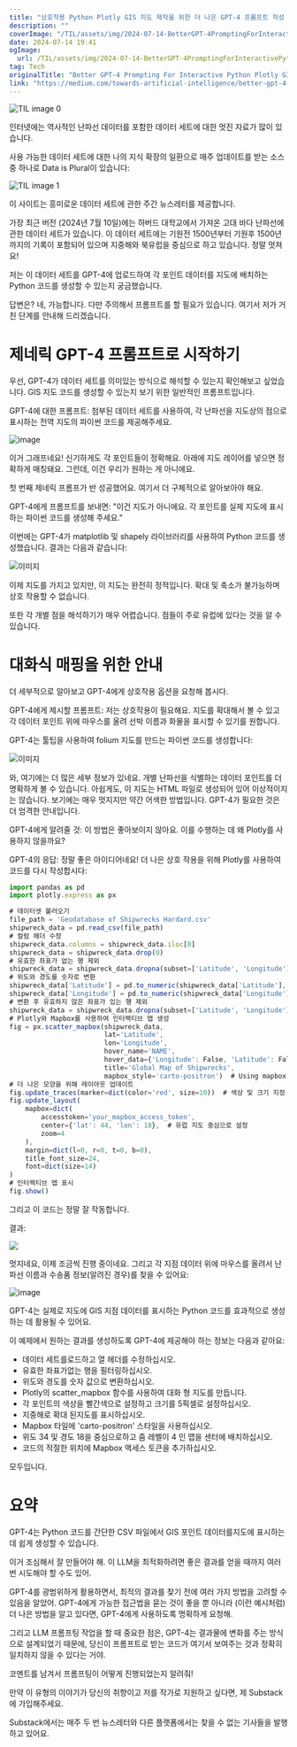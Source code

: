 ```yaml
---
title: "상호작용 Python Plotly GIS 지도 제작을 위한 더 나은 GPT-4 프롬프트 작성 방법"
description: ""
coverImage: "/TIL/assets/img/2024-07-14-BetterGPT-4PromptingForInteractivePythonPlotlyGISMaps_0.png"
date: 2024-07-14 19:41
ogImage: 
  url: /TIL/assets/img/2024-07-14-BetterGPT-4PromptingForInteractivePythonPlotlyGISMaps_0.png
tag: Tech
originalTitle: "Better GPT-4 Prompting For Interactive Python Plotly GIS Maps"
link: "https://medium.com/towards-artificial-intelligence/better-gpt-4-prompting-for-interactive-python-plotly-gis-maps-c0d7e3150582"
---
```




![TIL image 0](/TIL/assets/img/2024-07-14-BetterGPT-4PromptingForInteractivePythonPlotlyGISMaps_0.png)

인터넷에는 역사적인 난파선 데이터를 포함한 데이터 세트에 대한 멋진 자료가 많이 있습니다.

사용 가능한 데이터 세트에 대한 나의 지식 확장의 일환으로 매주 업데이트를 받는 소스 중 하나로 Data is Plural이 있습니다:

![TIL image 1](/TIL/assets/img/2024-07-14-BetterGPT-4PromptingForInteractivePythonPlotlyGISMaps_1.png)


<!-- TIL 수평 -->
<ins class="adsbygoogle"
     style="display:block"
     data-ad-client="ca-pub-4877378276818686"
     data-ad-slot="1549334788"
     data-ad-format="auto"
     data-full-width-responsive="true"></ins>
<script>
(adsbygoogle = window.adsbygoogle || []).push({});
</script>

이 사이트는 흥미로운 데이터 세트에 관한 주간 뉴스레터를 제공합니다.

가장 최근 버전 (2024년 7월 10일)에는 하버드 대학교에서 가져온 고대 바다 난파선에 관한 데이터 세트가 있습니다. 이 데이터 세트에는 기원전 1500년부터 기원후 1500년까지의 기록이 포함되어 있으며 지중해와 북유럽을 중심으로 하고 있습니다. 정말 멋져요!

저는 이 데이터 세트를 GPT-4에 업로드하여 각 포인트 데이터를 지도에 배치하는 Python 코드를 생성할 수 있는지 궁금했습니다.

답변은? 네, 가능합니다. 다만 주의해서 프롬프트를 할 필요가 있습니다. 여기서 저가 거친 단계를 안내해 드리겠습니다.

<!-- TIL 수평 -->
<ins class="adsbygoogle"
     style="display:block"
     data-ad-client="ca-pub-4877378276818686"
     data-ad-slot="1549334788"
     data-ad-format="auto"
     data-full-width-responsive="true"></ins>
<script>
(adsbygoogle = window.adsbygoogle || []).push({});
</script>

# 제네릭 GPT-4 프롬프트로 시작하기

우선, GPT-4가 데이터 세트를 의미있는 방식으로 해석할 수 있는지 확인해보고 싶었습니다. GIS 지도 코드를 생성할 수 있는지 보기 위한 일반적인 프롬프트입니다.

GPT-4에 대한 프롬프트: 첨부된 데이터 세트를 사용하여, 각 난파선을 지도상의 점으로 표시하는 전역 지도의 파이썬 코드를 제공해주세요.

<!-- TIL 수평 -->
<ins class="adsbygoogle"
     style="display:block"
     data-ad-client="ca-pub-4877378276818686"
     data-ad-slot="1549334788"
     data-ad-format="auto"
     data-full-width-responsive="true"></ins>
<script>
(adsbygoogle = window.adsbygoogle || []).push({});
</script>

![image](/TIL/assets/img/2024-07-14-BetterGPT-4PromptingForInteractivePythonPlotlyGISMaps_2.png)

이거 그래프네요! 신기하게도 각 포인트들이 정확해요. 아래에 지도 레이어를 넣으면 정확하게 매칭돼요. 그런데, 이건 우리가 원하는 게 아니에요.

첫 번째 제네릭 프롬프가 반 성공했어요. 여기서 더 구체적으로 알아보아야 해요.

GPT-4에게 프롬프트를 보내면: "이건 지도가 아니에요. 각 포인트를 실제 지도에 표시하는 파이썬 코드를 생성해 주세요."

<!-- TIL 수평 -->
<ins class="adsbygoogle"
     style="display:block"
     data-ad-client="ca-pub-4877378276818686"
     data-ad-slot="1549334788"
     data-ad-format="auto"
     data-full-width-responsive="true"></ins>
<script>
(adsbygoogle = window.adsbygoogle || []).push({});
</script>

이번에는 GPT-4가 matplotlib 및 shapely 라이브러리를 사용하여 Python 코드를 생성했습니다. 결과는 다음과 같습니다:

![이미지](/TIL/assets/img/2024-07-14-BetterGPT-4PromptingForInteractivePythonPlotlyGISMaps_3.png)

이제 지도를 가지고 있지만, 이 지도는 완전히 정적입니다. 확대 및 축소가 불가능하며 상호 작용할 수 없습니다.

또한 각 개별 점을 해석하기가 매우 어렵습니다. 점들이 주로 유럽에 있다는 것을 알 수 있습니다.

<!-- TIL 수평 -->
<ins class="adsbygoogle"
     style="display:block"
     data-ad-client="ca-pub-4877378276818686"
     data-ad-slot="1549334788"
     data-ad-format="auto"
     data-full-width-responsive="true"></ins>
<script>
(adsbygoogle = window.adsbygoogle || []).push({});
</script>

# 대화식 매핑을 위한 안내

더 세부적으로 알아보고 GPT-4에게 상호작용 옵션을 요청해 봅시다.

GPT-4에게 제시할 프롬프트: 저는 상호작용이 필요해요. 지도를 확대해서 볼 수 있고 각 데이터 포인트 위에 마우스를 올려 선박 이름과 화물을 표시할 수 있기를 원합니다.

GPT-4는 툴팁을 사용하여 folium 지도를 만드는 파이썬 코드를 생성합니다:

<!-- TIL 수평 -->
<ins class="adsbygoogle"
     style="display:block"
     data-ad-client="ca-pub-4877378276818686"
     data-ad-slot="1549334788"
     data-ad-format="auto"
     data-full-width-responsive="true"></ins>
<script>
(adsbygoogle = window.adsbygoogle || []).push({});
</script>

![이미지](/TIL/assets/img/2024-07-14-BetterGPT-4PromptingForInteractivePythonPlotlyGISMaps_4.png)

와, 여기에는 더 많은 세부 정보가 있네요. 개별 난파선을 식별하는 데이터 포인트를 더 명확하게 볼 수 있습니다. 아쉽게도, 이 지도는 HTML 파일로 생성되어 있어 이상적이지는 않습니다. 보기에는 매우 멋지지만 약간 어색한 방법입니다. GPT-4가 필요한 것은 더 엄격한 안내입니다.

GPT-4에게 알려줄 것: 이 방법은 좋아보이지 않아요. 이를 수행하는 데 왜 Plotly를 사용하지 않을까요?

GPT-4의 응답: 정말 좋은 아이디어네요! 더 나은 상호 작용을 위해 Plotly를 사용하여 코드를 다시 작성합시다:

<!-- TIL 수평 -->
<ins class="adsbygoogle"
     style="display:block"
     data-ad-client="ca-pub-4877378276818686"
     data-ad-slot="1549334788"
     data-ad-format="auto"
     data-full-width-responsive="true"></ins>
<script>
(adsbygoogle = window.adsbygoogle || []).push({});
</script>

```js
import pandas as pd
import plotly.express as px

# 데이터셋 불러오기
file_path = 'Geodatabase of Shipwrecks Hardard.csv'
shipwreck_data = pd.read_csv(file_path)
# 컬럼 헤더 수정
shipwreck_data.columns = shipwreck_data.iloc[0]
shipwreck_data = shipwreck_data.drop(0)
# 유효한 좌표가 없는 행 제외
shipwreck_data = shipwreck_data.dropna(subset=['Latitude', 'Longitude'])
# 위도와 경도를 숫자로 변환
shipwreck_data['Latitude'] = pd.to_numeric(shipwreck_data['Latitude'], errors='coerce')
shipwreck_data['Longitude'] = pd.to_numeric(shipwreck_data['Longitude'], errors='coerce')
# 변환 후 유효하지 않은 좌표가 있는 행 제외
shipwreck_data = shipwreck_data.dropna(subset=['Latitude', 'Longitude'])
# Plotly와 Mapbox를 사용하여 인터랙티브 맵 생성
fig = px.scatter_mapbox(shipwreck_data,
                        lat='Latitude',
                        lon='Longitude',
                        hover_name='NAME',
                        hover_data={'Longitude': False, 'Latitude': False, 'Cargo_1': True},
                        title='Global Map of Shipwrecks',
                        mapbox_style='carto-positron')  # Using mapbox
# 더 나은 모양을 위해 레이아웃 업데이트
fig.update_traces(marker=dict(color='red', size=10))  # 색상 및 크기 지정
fig.update_layout(
    mapbox=dict(
        accesstoken='your_mapbox_access_token', 
        center={'lat': 44, 'lon': 18},  # 유럽 지도 중심으로 설정
        zoom=4
    ),
    margin=dict(l=0, r=0, t=0, b=0),
    title_font_size=24,
    font=dict(size=14)
)
# 인터랙티브 맵 표시
fig.show()
```

그리고 이 코드는 정말 잘 작동합니다.

결과:

<img src="/TIL/assets/img/2024-07-14-BetterGPT-4PromptingForInteractivePythonPlotlyGISMaps_5.png" />


<!-- TIL 수평 -->
<ins class="adsbygoogle"
     style="display:block"
     data-ad-client="ca-pub-4877378276818686"
     data-ad-slot="1549334788"
     data-ad-format="auto"
     data-full-width-responsive="true"></ins>
<script>
(adsbygoogle = window.adsbygoogle || []).push({});
</script>

멋지네요, 이제 조금씩 진행 중이네요. 그리고 각 지점 데이터 위에 마우스를 올려서 난파선 이름과 수송품 정보(알려진 경우)를 찾을 수 있어요:

![image](/TIL/assets/img/2024-07-14-BetterGPT-4PromptingForInteractivePythonPlotlyGISMaps_6.png)

GPT-4는 실제로 지도에 GIS 지점 데이터를 표시하는 Python 코드를 효과적으로 생성하는 데 활용될 수 있어요.

이 예제에서 원하는 결과를 생성하도록 GPT-4에 제공해야 하는 정보는 다음과 같아요:

<!-- TIL 수평 -->
<ins class="adsbygoogle"
     style="display:block"
     data-ad-client="ca-pub-4877378276818686"
     data-ad-slot="1549334788"
     data-ad-format="auto"
     data-full-width-responsive="true"></ins>
<script>
(adsbygoogle = window.adsbygoogle || []).push({});
</script>

- 데이터 세트를로드하고 열 헤더를 수정하십시오.
- 유효한 좌표가없는 행을 필터링하십시오.
- 위도와 경도를 숫자 값으로 변환하십시오.
- Plotly의 scatter_mapbox 함수를 사용하여 대화 형 지도를 만듭니다.
- 각 포인트의 색상을 빨간색으로 설정하고 크기를 5픽셀로 설정하십시오.
- 지중해로 확대 된지도를 표시하십시오.
- Mapbox 타일에 'carto-positron' 스타일을 사용하십시오.
- 위도 34 및 경도 18을 중심으로하고 줌 레벨이 4 인 맵을 센터에 배치하십시오.
- 코드의 적절한 위치에 Mapbox 액세스 토큰을 추가하십시오.

모두입니다.

# 요약

GPT-4는 Python 코드를 간단한 CSV 파일에서 GIS 포인트 데이터를지도에 표시하는데 쉽게 생성할 수 있습니다.

<!-- TIL 수평 -->
<ins class="adsbygoogle"
     style="display:block"
     data-ad-client="ca-pub-4877378276818686"
     data-ad-slot="1549334788"
     data-ad-format="auto"
     data-full-width-responsive="true"></ins>
<script>
(adsbygoogle = window.adsbygoogle || []).push({});
</script>

이거 조심해서 잘 만들어야 해. 이 LLM을 최적화하려면 좋은 결과를 얻을 때까지 여러 번 시도해야 할 수도 있어.

GPT-4를 광범위하게 활용하면서, 최적의 결과를 찾기 전에 여러 가지 방법을 고려할 수 있음을 알았어. GPT-4에게 가능한 접근법을 묻는 것이 좋을 뿐 아니라 (이런 예시처럼) 더 나은 방법을 알고 있다면, GPT-4에게 사용하도록 명확하게 요청해.

그리고 LLM 프롬프팅 작업을 할 때 중요한 점은, GPT-4는 결과물에 변화를 주는 방식으로 설계되었기 때문에, 당신이 프롬프트로 받는 코드가 여기서 보여주는 것과 정확히 일치하지 않을 수 있다는 거야.

코멘트를 남겨서 프롬프팅이 어떻게 진행되었는지 알려줘!

<!-- TIL 수평 -->
<ins class="adsbygoogle"
     style="display:block"
     data-ad-client="ca-pub-4877378276818686"
     data-ad-slot="1549334788"
     data-ad-format="auto"
     data-full-width-responsive="true"></ins>
<script>
(adsbygoogle = window.adsbygoogle || []).push({});
</script>

만약 이 유형의 이야기가 당신의 취향이고 저를 작가로 지원하고 싶다면, 제 Substack에 가입해주세요.

Substack에서는 매주 두 번 뉴스레터와 다른 플랫폼에서는 찾을 수 없는 기사들을 발행하고 있어요.